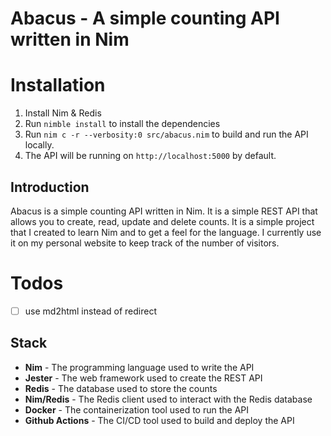 # Abacus - A simple counting API written in Nim 
                                                               
          
# Installation
1. Install Nim & Redis
2. Run `nimble install` to install the dependencies
3. Run `nim c -r --verbosity:0 src/abacus.nim` to build and run the API locally.
4. The API will be running on `http://localhost:5000` by default.


## Introduction
Abacus is a simple counting API written in Nim. It is a simple REST API that allows you to create, read, update and delete counts. It is a simple project that I created to learn Nim and to get a feel for the language.
I currently use it on my personal website to keep track of the number of visitors.

 

# Todos

- [ ] use md2html instead of redirect



## Stack
- **Nim** - The programming language used to write the API
- **Jester** - The web framework used to create the REST API
- **Redis** - The database used to store the counts
- **Nim/Redis** - The Redis client used to interact with the Redis database
- **Docker** - The containerization tool used to run the API
- **Github Actions** - The CI/CD tool used to build and deploy the API
